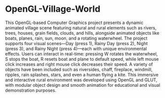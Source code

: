 # OpenGL-Village-World
This OpenGL-based Computer Graphics project presents a dynamic animated village scene featuring natural and rural elements such as rivers, trees, houses, grain fields, clouds, and hills, alongside animated objects like boats, planes, rain, sun, moon, and a rotating waterwheel. The project supports four visual scenes—Day (press 1), Rainy Day (press 2), Night (press 3), and Rainy Night (press 4)—each with unique environmental effects. Users can interact in real-time: pressing W rotates the waterwheel, S stops the boat, R resets boat and plane to default speed, while left mouse click increases and right mouse click decreases their speed. A variety of objects have been included such as riversides, chaff, fireplace, windmill, ripples, rain splashes, stars, and even a human flying a kite. This immersive and interactive rural environment was developed using OpenGL and GLUT, with modular object design and smooth animation for educational and visual demonstration purposes.
